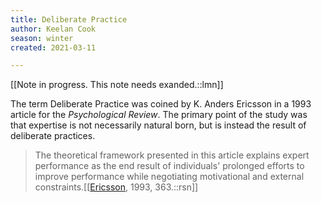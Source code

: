 ```yaml
---
title: Deliberate Practice
author: Keelan Cook
season: winter
created: 2021-03-11

---
```


[[Note in progress. This note needs exanded.::lmn]]

The term Deliberate Practice was coined by K. Anders Ericsson in a 1993 article for the *Psychological Review*. The primary point of the study was that expertise is not necessarily natural born, but is instead the result of deliberate practices.

>The theoretical framework presented in this article explains expert performance as the end result of individuals' prolonged efforts to improve performance while negotiating motivational and external constraints.[[[Ericsson](https://graphics8.nytimes.com/images/blogs/freakonomics/pdf/DeliberatePractice(PsychologicalReview).pdf), 1993, 363.::rsn]]

